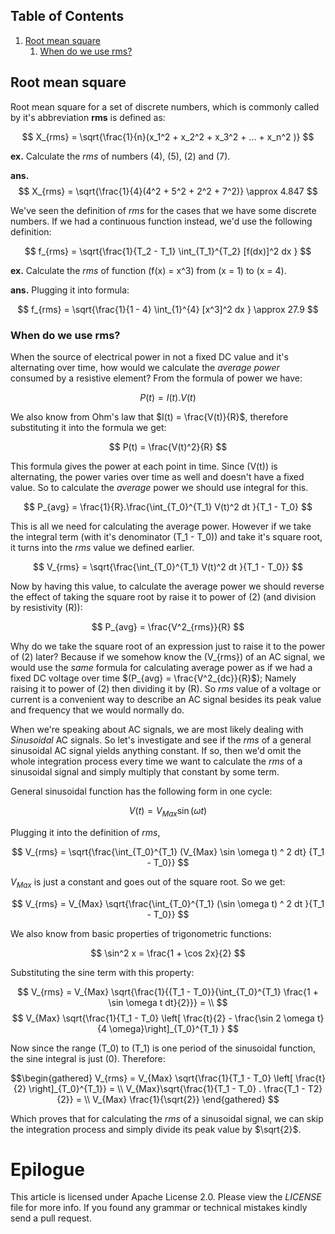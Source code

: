 ## Table of Contents

1.  [Root mean square](#root-mean-square)
    1.  [When do we use rms?](#when-do-we-use-rms)

<a id="root-mean-square"></a>

## Root mean square

Root mean square for a set of discrete numbers, which is commonly called
by it's abbreviation **rms** is defined as:

$$
X_{rms} = \sqrt{\frac{1}{n}(x_1^2 + x_2^2 + x_3^2 + ... + x_n^2 )}
$$

**ex.** Calculate the *rms* of numbers \(4\), \(5\), \(2\) and \(7\).

**ans.**
$$
X_{rms} = \sqrt{\frac{1}{4}(4^2 + 5^2 + 2^2 + 7^2)} \approx 4.847
$$

We've seen the definition of *rms* for the cases that we have some
discrete numbers. If we had a continuous function instead, we'd use the
following definition:

$$
f_{rms} = \sqrt{\frac{1}{T_2 - T_1} \int_{T_1}^{T_2} [f(dx)]^2 dx }
$$

**ex.** Calculate the *rms* of function \(f(x) = x^3\) from \(x = 1\) to
\(x = 4\).

**ans.** Plugging it into formula:

$$
f_{rms} = \sqrt{\frac{1}{1 - 4} \int_{1}^{4} [x^3]^2 dx } \approx 27.9
$$

<a id="when-do-we-use-rms"></a>

### When do we use rms?

When the source of electrical power in not a fixed DC value and it's
alternating over time, how would we calculate the *average power*
consumed by a resistive element? From the formula of power we have:

$$
P(t) = I(t).V(t)
$$

We also know from Ohm's law that $I(t) = \frac{V(t)}{R}$, therefore
substituting it into the formula we get:

$$
P(t) = \frac{V(t)^2}{R}
$$

This formula gives the power at each point in time. Since \(V(t)\) is
alternating, the power varies over time as well and doesn't have a fixed
value. So to calculate the *average* power we should use integral for
this.

$$
P_{avg} = \frac{1}{R}.\frac{\int_{T_0}^{T_1} V(t)^2 dt }{T_1 - T_0}
$$

This is all we need for calculating the average power. However if we
take the integral term (with it's denominator \(T_1 - T_0\)) and take it's
square root, it turns into the *rms* value we defined earlier.

$$
V_{rms} = \sqrt{\frac{\int_{T_0}^{T_1} V(t)^2 dt }{T_1 - T_0}}
$$

Now by having this value, to calculate the average power we should
reverse the effect of taking the square root by raise it to power of \(2\)
(and division by resistivity \(R\)):

$$
P_{avg} = \frac{V^2_{rms}}{R}
$$

Why do we take the square root of an expression just to raise it to the
power of \(2\) later? Because if we somehow know the \(V_{rms}\) of an AC
signal, we would use the *same* formula for calculating average power as
if we had a fixed DC voltage over time $(P_{avg} = \frac{V^2_{dc}}{R}$);
Namely raising it to power of \(2\) then dividing it by \(R\). So *rms*
value of a voltage or current is a convenient way to describe an AC
signal besides its peak value and frequency that we would normally do.

When we're speaking about AC signals, we are most likely dealing with
*Sinusoidal* AC signals. So let's investigate and see if the *rms* of a
general sinusoidal AC signal yields anything constant. If so, then we'd
omit the whole integration process every time we want to calculate the
*rms* of a sinusoidal signal and simply multiply that constant by some
term.

General sinusoidal function has the following form in one cycle:

$$
V(t) = V_{Max} \sin(\omega t)
$$

Plugging it into the definition of *rms*,

$$
V_{rms} = \sqrt{\frac{\int_{T_0}^{T_1} (V_{Max} \sin \omega t) ^ 2 dt} {T_1 - T_0}}
$$

$V_{Max}$ is just a constant and goes out of the square root. So we get:

$$
V_{rms} = V_{Max} \sqrt{\frac{\int_{T_0}^{T_1} (\sin \omega t) ^ 2 dt }{T_1 - T_0}}
$$

We also know from basic properties of trigonometric functions:

$$
\sin^2 x = \frac{1 + \cos 2x}{2}
$$

Substituting the sine term with this property:

$$
V_{rms} = V_{Max} \sqrt{\frac{1}{{T_1 - T_0}}{\int_{T_0}^{T_1} \frac{1 + \sin \omega t dt}{2}}} = \\
$$$$
V_{Max} \sqrt{\frac{1}{T_1 - T_0} \left[ \frac{t}{2} - \frac{\sin 2 \omega t}{4 \omega}\right]_{T_0}^{T_1} }
$$

Now since the range \(T_0\) to \(T_1\) is one period of the sinusoidal
function, the sine integral is just \(0\). Therefore:

$$\begin{gathered}
    V_{rms} = V_{Max} \sqrt{\frac{1}{T_1 - T_0} \left[ \frac{t}{2} \right]_{T_0}^{T_1}} = \\
    V_{Max}\sqrt{\frac{1}{T_1 - T_0} . \frac{T_1 - T2}{2}} = \\
 V_{Max} \frac{1}{\sqrt{2}}
    \end{gathered}
$$

Which proves that for calculating the *rms* of a sinusoidal signal, we
can skip the integration process and simply divide its peak value by
$\sqrt{2}$.

# Epilogue
This article is licensed under Apache License 2.0.
Please view the *LICENSE* file for more info.
If you found any grammar or technical mistakes kindly send a pull request.
